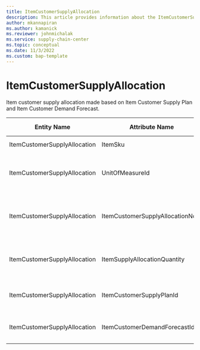 ```yaml
---
title: ItemCustomerSupplyAllocation
description: This article provides information about the ItemCustomerSupplyAllocation entity.
author: mkannapiran
ms.author: kamanick
ms.reviewer: johnmichalak
ms.service: supply-chain-center
ms.topic: conceptual
ms.date: 11/3/2022
ms.custom: bap-template
---
```


# ItemCustomerSupplyAllocation

Item customer supply allocation made based on Item Customer Supply Plan and Item Customer Demand Forecast.

| **Entity Name** | **Attribute Name** | **IsPrimaryKey** | **Data Type** | **Data Length** | **Description** |
| --- | --- | --- | --- | --- | --- |
| ItemCustomerSupplyAllocation | ItemSku | yes | string | 20 | Unique Id of the item. |
| ItemCustomerSupplyAllocation | UnitOfMeasureId | no | string | 36 | Unit of measure of the allocation quantity. |
| ItemCustomerSupplyAllocation | ItemCustomerSupplyAllocationNote | no | string | 1024 | Additional notes or descriptions for the customer allocation. |
| ItemCustomerSupplyAllocation | ItemSupplyAllocationQuantity | no | decimal | 9 | Item supply allocation quantity from supplier. |
| ItemCustomerSupplyAllocation | ItemCustomerSupplyPlanId | no | string | 36 | Unique Id of Item customer supply plan. |
| ItemCustomerSupplyAllocation | ItemCustomerDemandForecastId | no | string | 36 | Unique Id of customer demand forecast. |
